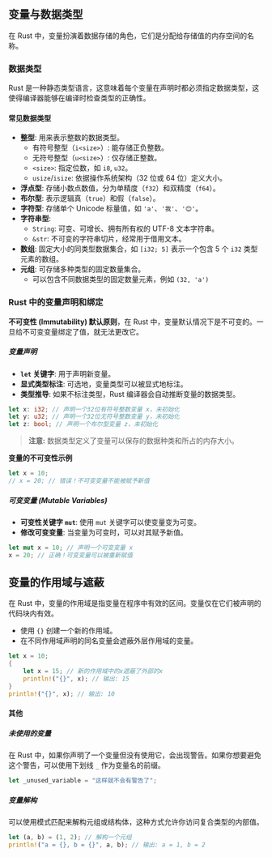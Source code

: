 ## 变量与数据类型

在 Rust 中，变量扮演着数据存储的角色，它们是分配给存储值的内存空间的名称。
### 数据类型

Rust 是一种静态类型语言，这意味着每个变量在声明时都必须指定数据类型，这使得编译器能够在编译时检查类型的正确性。
#### 常见数据类型

- **整型**: 用来表示整数的数据类型。
    - 有符号整型（`i<size>`）: 能存储正负整数。
    - 无符号整型（`u<size>`）: 仅存储正整数。
    - `<size>`: 指定位数，如 `i8`, `u32`。
    - `usize`/`isize`: 依据操作系统架构（32 位或 64 位）定义大小。
- **浮点型**: 存储小数点数值，分为单精度（`f32`）和双精度（`f64`）。
- **布尔型**: 表示逻辑真（`true`）和假（`false`）。
- **字符型**: 存储单个 Unicode 标量值，如 `'a'`、`'我'`、`'😊'`。
- **字符串型**:
    - `String`: 可变、可增长、拥有所有权的 UTF-8 文本字符串。
    - `&str`: 不可变的字符串切片，经常用于借用文本。
- **数组**: 固定大小的同类型数据集合，如 `[i32; 5]` 表示一个包含 5 个 `i32` 类型元素的数组。
- **元组**: 可存储多种类型的固定数量集合。
	- 可以包含不同数据类型的固定数量元素，例如 `(32, 'a')`

### Rust 中的变量声明和绑定

**不可变性 (Immutability) 默认原则**，在 Rust 中，变量默认情况下是不可变的。一旦给不可变变量绑定了值，就无法更改它。

##### 变量声明

- **`let` 关键字**: 用于声明新变量。
- **显式类型标注**: 可选地，变量类型可以被显式地标注。
- **类型推导**: 如果不标注类型，Rust 编译器会自动推断变量的数据类型。

```rust
let x: i32; // 声明一个32位有符号整数变量 x，未初始化
let y: u32; // 声明一个32位无符号整数变量 y，未初始化
let z: bool; // 声明一个布尔型变量 z，未初始化
```

> **注意:** 数据类型定义了变量可以保存的数据种类和所占的内存大小。

**变量的不可变性示例**

```rust
let x = 10;
// x = 20; // 错误！不可变变量不能被赋予新值
```

##### 可变变量 (Mutable Variables)

- **可变性关键字 `mut`**: 使用 `mut` 关键字可以使变量变为可变。
- **修改可变变量**: 当变量为可变时，可以对其赋予新值。

```rust
let mut x = 10; // 声明一个可变变量 x
x = 20; // 正确！可变变量可以被重新赋值
```

## 变量的作用域与遮蔽

在 Rust 中，变量的作用域是指变量在程序中有效的区间。变量仅在它们被声明的代码块内有效。
- 使用 `{}` 创建一个新的作用域。
- 在不同作用域声明的同名变量会遮蔽外层作用域的变量。

```rust
let x = 10;
{
    let x = 15; // 新的作用域中的x遮蔽了外部的x
    println!("{}", x); // 输出: 15
}
println!("{}", x); // 输出: 10
```

#### 其他

##### 未使用的变量

在 Rust 中，如果你声明了一个变量但没有使用它，会出现警告。如果你想要避免这个警告，可以使用下划线 `_` 作为变量名的前缀。

```rust
let _unused_variable = "这样就不会有警告了";
```
##### 变量解构

可以使用模式匹配来解构元组或结构体，这种方式允许你访问复合类型的内部值。

```rust
let (a, b) = (1, 2); // 解构一个元组
println!("a = {}, b = {}", a, b); // 输出: a = 1, b = 2
```